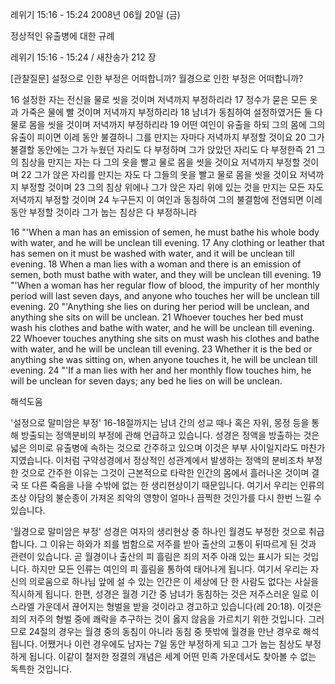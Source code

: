 레위기 15:16 - 15:24 
2008년 06월 20일 (금)

정상적인 유출병에 대한 규례



레위기 15:16 - 15:24 / 새찬송가 212 장


[관찰질문]
설정으로 인한 부정은 어떠합니까? 
월경으로 인한 부정은 어떠합니까? 

16 설정한 자는 전신을 물로 씻을 것이며 저녁까지 부정하리라 
17 정수가 묻은 모든 옷과 가죽은 물에 빨 것이며 저녁까지 부정하리라 
18 남녀가 동침하여 설정하였거든 둘 다 물로 몸을 씻을 것이며 저녁까지 부정하리라 
19 어떤 여인이 유출을 하되 그의 몸에 그의 유출이 피이면 이레 동안 불결하니 그를 만지는 자마다 저녁까지 부정할 것이요 
20 그가 불결할 동안에는 그가 누웠던 자리도 다 부정하며 그가 앉았던 자리도 다 부정한즉 
21 그의 침상을 만지는 자는 다 그의 옷을 빨고 물로 몸을 씻을 것이요 저녁까지 부정할 것이며 
22 그가 앉은 자리를 만지는 자도 다 그들의 옷을 빨고 물로 몸을 씻을 것이요 저녁까지 부정할 것이며
23 그의 침상 위에나 그가 앉은 자리 위에 있는 것을 만지는 모든 자도 저녁까지 부정할 것이며 
24 누구든지 이 여인과 동침하여 그의 불결함에 전염되면 이레 동안 부정할 것이라 그가 눕는 침상은 다 부정하니라  

16 "'When a man has an emission of semen, he must bathe his whole body with water, and he will be unclean till evening. 
17 Any clothing or leather that has semen on it must be washed with water, and it will be unclean till evening. 
18 When a man lies with a woman and there is an emission of semen, both must bathe with water, and they will be unclean till evening. 
19 "'When a woman has her regular flow of blood, the impurity of her monthly period will last seven days, and anyone who touches her will be unclean till evening. 
20 "'Anything she lies on during her period will be unclean, and anything she sits on will be unclean. 
21 Whoever touches her bed must wash his clothes and bathe with water, and he will be unclean till evening. 
22 Whoever touches anything she sits on must wash his clothes and bathe with water, and he will be unclean till evening. 
23 Whether it is the bed or anything she was sitting on, when anyone touches it, he will be unclean till evening. 
24 "'If a man lies with her and her monthly flow touches him, he will be unclean for seven days; any bed he lies on will be unclean.

해석도움





'설정으로 말미암은 부정'
16-18절까지는 남녀 간의 성교 때나 혹은 자위, 몽정 등을 통해 방출되는 정액분비의 부정에 관해 언급하고 있습니다. 성경은 정액을 방출하는 것은 넓은 의미로 유출병에 속하는 것으로 간주하고 있으며 이것은 부부 사이일지라도 마찬가지였습니다. 이처럼 구약성경에서 정상적인 성관계에서 발생하는 정액의 분비조차 부정한 것으로 간주한 이유는 그것이 근본적으로 타락한 인간의 몸에서 흘러나온 것이며 결국 또 다른 죽음을 나을 수밖에 없는 한 생리현상이기 때문입니다. 여기서 우리는 인류의 조상 아담의 불순종이 가져온 죄악의 영향이 얼마나 끔찍한 것인가를 다시 한번 느낄 수 있습니다.   

'월경으로 말미암은 부정'
성경은 여자의 생리현상 중 하나인 월경도 부정한 것으로 취급합니다. 그 이유는 하와가 죄를 범함으로 저주를 받아 출산의 고통이 뒤따르게 된 것과 관련이 있습니다. 곧 월경이나 출산의 피 흘림은 죄의 저주 아래 있는 표시가 되는 것입니다. 하지만 모든 인류는 여인의 피 흘림을 통하여 태어나게 됩니다. 여기서 우리는 자신의 의로움으로 하나님 앞에 설 수 있는 인간은 이 세상에 단 한 사람도 없다는 사실을 직시하게 됩니다. 한편, 성경은 월경 기간 중 남녀가 동침하는 것은 저주스러운 일로 이스라엘 가운데서 끊어지는 형벌을 받을 것이라고 경고하고 있습니다(레 20:18). 이것은 죄의 저주의 형벌 중에 쾌락을 추구하는 것이 옳지 않음을 가르치기 위한 것입니다. 그러므로 24절의 경우는 월경 중의 동침이 아니라 동침 중 뜻밖에 월경을 만난 경우로 해석됩니다. 어쨌거나 이런 경우에도 남자는 7일 동안 부정하게 되고 그가 눕는 침상도 부정하게 됩니다. 이같이 철저한 정결의 개념은 세계 어떤 민족 가운데서도 찾아볼 수 없는 독특한 것입니다.